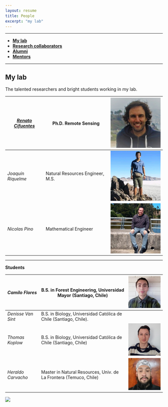 ```yaml
---
layout: resume
title: People
excerpt: "my lab"
---
```



--------

* **[My lab](#my-lab)** 
* **[Research collaborators](./collabora.md)**
* **[Alumni](./alumni.md)** 
* **[Mentors](./mentors.md)** 

--------

## My lab
The talented researchers and bright students working in my lab.

|[*Renato Cifuentes*](https://www.researchgate.net/profile/Renato_Cifuentes)|Ph.D. Remote Sensing|![](images/renato_2.jpg)|
| -------- | ---------- |---------- |
|*Joaquín Riquelme*|Natural Resources Engineer, M.S.|![](images/joaquin_2.jpg)|
|*Nicolas Pino*|Mathematical Engineer|![](images/NicoP_2.jpg)|

--------

__Students__

| *Camilo Flores* | B.S. in Forest Engineering, Universidad Mayor (Santiago, Chile)|![](images/camilo_2.jpg)|
| -------- | ---------- |---------- |
| *Denisse Van Sint* | B.S. in Biology, Universidad Católica de Chile (Santiago, Chile).||
| *Thomas Koplow* | B.S. in Biology, Universidad Católica de Chile (Santiago, Chile)|![](images/thomas_2.jpg)|
| *Heraldo Carvacho*| Master in Natural Resources, Univ. de La Frontera (Temuco, Chile)|![](images/heraldo_2.jpg)|


![](images/groupRuca.jpg)

<!-- ### Footer
Former students, post-docs, and visiting students..  Furthermore, I have listed former students at various levels, conditions, and institutions. Besides, a link to my current research collaborators. 
Our lab investigates how forest ecosystems change through time. We use both mathematical, theoretical, statistical and empirical approaches to address several research questions related to the development of forests; tree allometry; the scaling of tree-level processes to ecosystems; and the building of forest growth model. Our research also includes the long-term monitoring of the temperate forests in southern Chile.
![](images/groupRuca.jpg){width=200px height=200px}
![](images/droneYo.JPG)
![Kitten](images/groupRuca.jpg){:height="36px" width="36px"}
__Postdoc__
* *Renato Cifuentes*, Ph.D.
__Research assistants__
* *Joaquín Riquelme*, Natural Resources Engineer, M.S.
* *Nicolas Pino*, Mathematical Engineer.
__Visiting graduate students__
* *Patricio Ojeda*, Doctoral program in Forest Sciences, Universidad Austral de Chile (Valdivia, Chile)
![Kitten](images/groupRuca.jpg){ width=50%}
<img src="images/groupRuca.jpg" alt="drawing" width="200"/>
Last updated: August 2020 -->
